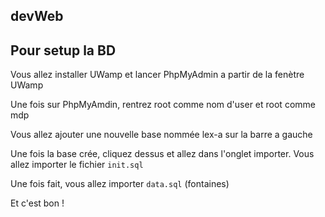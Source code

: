 ## devWeb

## Pour setup la BD
Vous allez installer UWamp et lancer PhpMyAdmin a partir de la fenètre UWamp

Une fois sur PhpMyAmdin, rentrez root comme nom d'user et root comme mdp

Vous allez ajouter une nouvelle base nommée lex-a sur la barre a gauche

Une fois la base crée, cliquez dessus et allez dans l'onglet importer. Vous allez importer le fichier `init.sql`

Une fois fait, vous allez importer `data.sql` (fontaines)

Et c'est bon !
